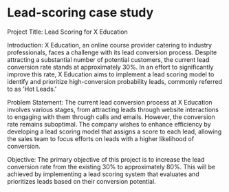 
# Lead-scoring case study
Project Title: Lead Scoring for X Education


 Introduction: X Education, an online course provider catering to industry professionals, faces a challenge with its lead conversion process. Despite attracting a substantial number of potential customers, the current lead conversion rate stands at approximately 30%. In an effort to significantly improve this rate, X Education aims to implement a lead scoring model to identify and prioritize high-conversion probability leads, commonly referred to as 'Hot Leads.'


Problem   Statement: The current lead conversion process at X Education involves various stages, from attracting leads through website interactions to engaging with them through calls and emails. However, the conversion rate remains suboptimal. The company wishes to enhance efficiency by developing a lead scoring model that assigns a score to each lead, allowing the sales team to focus efforts on leads with a higher likelihood of conversion.


Objective: The primary objective of this project is to increase the lead conversion rate from the existing 30% to approximately 80%. This will be achieved by implementing a lead scoring system that evaluates and prioritizes leads based on their conversion potential.
